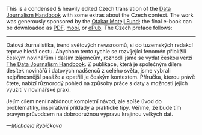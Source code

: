 This is a condensed & heavily edited Czech translation of the [Data Journalism Handbook][djh] with some extras about the Czech context. The work was generously sponsored by the [Otakar Motejl Fund][fom]; the final e-book can be downloaded as [PDF], [mobi], or [ePub]. The Czech preface follows:

---

Datová žurnalistika, trend světových newsroomů, si do tuzemských redakcí teprve hledá cestu. Abychom tento rychle se rozvíjející fenomén přiblížili českým novinářům i dalším zájemcům, rozhodli jsme se vydat českou verzi [The Data Journalism Handbook][djh]. Z publikace, která je společným dílem desítek novinářů i datových nadšenců z celého světa, jsme vybrali nejpřínosnější pasáže a opatřili je českým kontextem. Příručka, kterou právě čtete, nabízí různorodý pohled na způsoby práce s daty a možnosti jejich využití v novinářské praxi.Jejím cílem není nabídnout kompletní návod, ale spíše úvod do problematiky, inspirativní příklady a praktické tipy. Věříme, že bude tím pravým průvodcem na dobrodružnou výpravu krajinou velkých dat.*—Michaela Rybičková*

[djh]: http://datajournalismhandbook.org
[fom]: http://www.motejl.cz/
[PDF]: http://motejl.cz/files/ebooks/prirucka_dat_zurnalistiky.pdf
[mobi]: http://motejl.cz/files/ebooks/prirucka_dat_zurnalistiky.mobi
[ePub]: http://motejl.cz/files/ebooks/prirucka_dat_zurnalistiky.epub